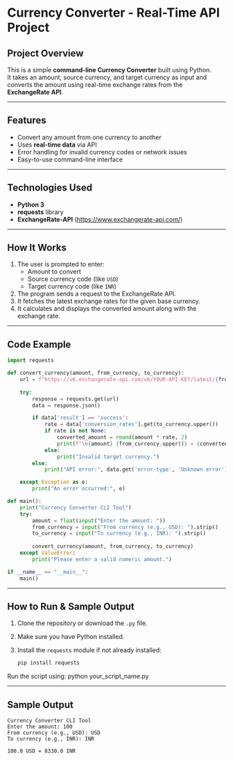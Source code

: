 # Currency Converter - Real-Time API Project

##  Project Overview

This is a simple **command-line Currency Converter** built using Python.  
It takes an amount, source currency, and target currency as input and converts the amount using real-time exchange rates from the **ExchangeRate API**.

---

##  Features

- Convert any amount from one currency to another
- Uses **real-time data** via API
- Error handling for invalid currency codes or network issues
- Easy-to-use command-line interface

---

##  Technologies Used

- **Python 3**
- **requests** library
- **ExchangeRate-API** (https://www.exchangerate-api.com/)

---

##  How It Works

1. The user is prompted to enter:
   - Amount to convert
   - Source currency code (like `USD`)
   - Target currency code (like `INR`)
2. The program sends a request to the ExchangeRate API.
3. It fetches the latest exchange rates for the given base currency.
4. It calculates and displays the converted amount along with the exchange rate.

---

## Code Example

```python
import requests

def convert_currency(amount, from_currency, to_currency):
    url = f"https://v6.exchangerate-api.com/v6/YOUR-API-KEY/latest/{from_currency.upper()}"
    
    try:
        response = requests.get(url)
        data = response.json()

        if data['result'] == 'success':
            rate = data['conversion_rates'].get(to_currency.upper())
            if rate is not None:
                converted_amount = round(amount * rate, 2)
                print(f"\n{amount} {from_currency.upper()} = {converted_amount} {to_currency.upper()}")
            else:
                print("Invalid target currency.")
        else:
            print("API error:", data.get('error-type', 'Unknown error'))

    except Exception as e:
        print("An error occurred:", e)

def main():
    print("Currency Converter CLI Tool")
    try:
        amount = float(input("Enter the amount: "))
        from_currency = input("From currency (e.g., USD): ").strip()
        to_currency = input("To currency (e.g., INR): ").strip()
        
        convert_currency(amount, from_currency, to_currency)
    except ValueError:
        print("Please enter a valid numeric amount.")

if __name__ == "__main__":
    main()
```

---

## How to Run & Sample Output

1. Clone the repository or download the `.py` file.
2. Make sure you have Python installed.
3. Install the `requests` module if not already installed:

   ```bash
   pip install requests
Run the script using:
python your_script_name.py

---

## Sample Output

```
Currency Converter CLI Tool
Enter the amount: 100
From currency (e.g., USD): USD
To currency (e.g., INR): INR

100.0 USD = 8330.0 INR
```


